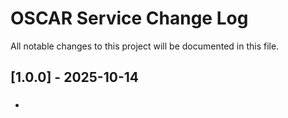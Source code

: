 # OSCAR Service Change Log
All notable changes to this project will be documented in this file. 

## [1.0.0] - 2025-10-14
### 
-

